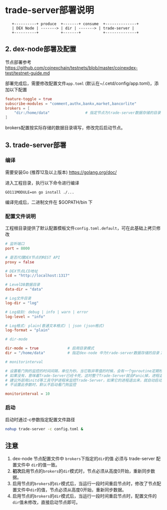 # trade-server部署说明

```
   +----------+ produce  +-------+ consume  +--------------+
   | DEX Node | -------> | dir | -------> | trade-server | 
   +----------+          +-------+          +--------------+
```

## 2. dex-node部署及配置

节点部署参考 https://github.com/coinexchain/testnets/blob/master/coinexdex-test/testnet-guide.md

部署完成后，需要修改配置文件``app.toml`` (默认在~/.cetd/config/app.toml)，添加以下配置

```toml
feature-toggle = true
subscribe-modules = "comment,authx,bankx,market,bancorlite"
brokers = [
    "dir:/home/data"                # 指定节点为trade-server数据存储的目录
]
```

brokers配置按实际存储的数据目录填写，修改完后启动节点。

## 3. trade-server部署

### 编译

需要安装Go (推荐12及以上版本) https://golang.org/doc/

进入工程目录，执行以下命令进行编译

```shell
GO111MODULE=on go install ./...
```

编译完成后，二进制文件在 $GOPATH/bin 下

### 配置文件说明

工程根目录提供了默认配置模板文件`config.toml.default`，可在此基础上拷贝修改

```toml
# 监听端口
port = 8000

# 是否代理DEX节点的REST API
proxy = false 

# DEX节点LCD地址
lcd = "http://localhost:1317"

# LevelDB数据目录
data-dir = "data"

# Log文件目录
log-dir = "log"

# Log级别: debug | info | warn | error
log-level = "info"

# Log格式: plain(普通文本格式) | json (json格式)
log-format = "plain"

# dir-mode

dir-mode = true             # 启用目录模式
dir = "/home/data"          # 指定dex-node 中为trade-server数据存储的目录；

# monitorinterval

# 设置看门狗的监控的时间间隔，单位为秒。当它取非零值的时候，会有一个goroutine定期检查是否发生了新的写KV数据库的行为
# 如果没有，意味着Trade-Server已经卡死，这时整个Trade-Server就会Panic掉，进程退出。
# 建议外部用initd等工具守护进程来监控Trade-Server，如果它的进程退出来，就自动启动一个新的进程
# 不设置此参数时，默认不启动看门狗监控

monitorinterval = 10       

```

### 启动

启动时通过-c参数指定配置文件路径

```bash
nohup trade-server -c config.toml &
```

## 注意

1. dex-node 节点配置文件中 `brokers`下指定的`dir`的值 必须与 trade-server 配置文件中 `dir`的值一致。
2. **初次**启用节点的`brokers`的`dir`模式时，节点必须从高度0开始，重新同步数据。
3. 启用节点的`brokers`的`dir`模式后，当运行一段时间重启节点时，修改了节点配置文件中`dir`的值，节点必须从高度0开始，重新同步数据。
3. 启用节点的`brokers`的`dir`模式后，当运行一段时间重启节点时，配置文件的`dir`值未修改，直接启动节点即可。
